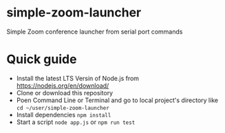 # simple-zoom-launcher
Simple Zoom conference launcher from serial port commands

# Quick guide
 - Install the latest LTS Versin of Node.js from https://nodejs.org/en/download/
 - Clone or download this repository
 - Poen Command Line or Terminal and go to local project's directory like 
    `cd ~/user/simple-zoom-launcher`
- Install dependencies `npm install`
- Start a script `node app.js` or `npm run test`
